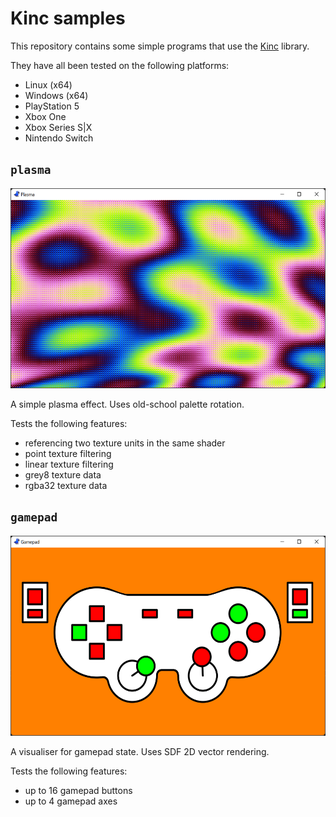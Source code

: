 # Kinc samples

This repository contains some simple programs that use the [Kinc](https://github.com/Kode/Kinc) library.

They have all been tested on the following platforms:
 - Linux (x64)
 - Windows (x64)
 - PlayStation 5
 - Xbox One
 - Xbox Series S|X
 - Nintendo Switch

## `plasma`

<img src="https://github.com/samhocevar/kinc-samples/raw/main/plasma.png" height="320"/>

A simple plasma effect. Uses old-school palette rotation.

Tests the following features:
 - referencing two texture units in the same shader
 - point texture filtering
 - linear texture filtering
 - grey8 texture data
 - rgba32 texture data

## `gamepad`

<img src="https://github.com/samhocevar/kinc-samples/raw/main/gamepad.png" height="320"/>

A visualiser for gamepad state. Uses SDF 2D vector rendering.

Tests the following features:
 - up to 16 gamepad buttons
 - up to 4 gamepad axes
